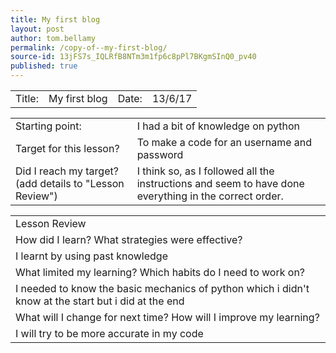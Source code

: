 ```yaml
---
title: My first blog
layout: post
author: tom.bellamy
permalink: /copy-of--my-first-blog/
source-id: 13jFS7s_IQLRfB8NTm3m1fp6c8pPl7BKgmSInQ0_pv40
published: true
---
```

<table>
  <tr>
    <td>Title:  </td>
    <td>My first blog</td>
    <td> Date:  </td>
    <td>13/6/17</td>
  </tr>
</table>


<table>
  <tr>
    <td>Starting point:</td>
    <td>I had a bit of knowledge on python</td>
  </tr>
  <tr>
    <td>Target for this lesson?</td>
    <td>To make a code for an username and password</td>
  </tr>
  <tr>
    <td>Did I reach my target? 
(add details to "Lesson Review")</td>
    <td>I think so, as I followed all the instructions and seem to have done everything in the correct order.</td>
  </tr>
</table>


<table>
  <tr>
    <td>Lesson Review</td>
  </tr>
  <tr>
    <td>How did I learn? What strategies were effective? </td>
  </tr>
  <tr>
    <td>I learnt by using past knowledge </td>
  </tr>
  <tr>
    <td>What limited my learning? Which habits do I need to work on? </td>
  </tr>
  <tr>
    <td>I needed to know the basic mechanics of python which i didn't know at the start but i did at the end</td>
  </tr>
  <tr>
    <td>What will I change for next time? How will I improve my learning?</td>
  </tr>
  <tr>
    <td>I will try to be more accurate in my code</td>
  </tr>
</table>


